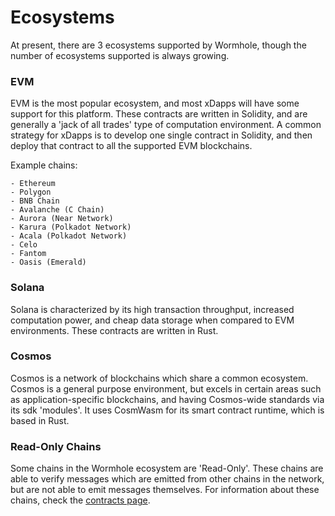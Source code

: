 # Ecosystems

At present, there are 3 ecosystems supported by Wormhole, though the number of ecosystems supported is always growing.

### EVM

EVM is the most popular ecosystem, and most xDapps will have some support for this platform. These contracts are written in Solidity, and are generally a 'jack of all trades' type of computation environment. A common strategy for xDapps is to develop one single contract in Solidity, and then deploy that contract to all the supported EVM blockchains.

Example chains:

    - Ethereum
    - Polygon
    - BNB Chain
    - Avalanche (C Chain)
    - Aurora (Near Network)
    - Karura (Polkadot Network)
    - Acala (Polkadot Network)
    - Celo
    - Fantom
    - Oasis (Emerald)

### Solana

Solana is characterized by its high transaction throughput, increased computation power, and cheap data storage when compared to EVM environments. These contracts are written in Rust.

### Cosmos

Cosmos is a network of blockchains which share a common ecosystem. Cosmos is a general purpose environment, but excels in certain areas such as application-specific blockchains, and having Cosmos-wide standards via its sdk 'modules'. It uses CosmWasm for its smart contract runtime, which is based in Rust.

### Read-Only Chains

Some chains in the Wormhole ecosystem are 'Read-Only'. These chains are able to verify messages which are emitted from other chains in the network, but are not able to emit messages themselves. For information about these chains, check the [contracts page](../../reference/contracts.md).
